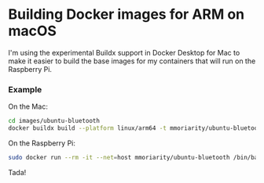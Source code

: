 # Building Docker images for ARM on macOS

I'm using the experimental Buildx support in Docker Desktop for Mac to make it easier to build the base images for my containers that will run on the Raspberry Pi.

### Example

On the Mac:

```sh
cd images/ubuntu-bluetooth
docker buildx build --platform linux/arm64 -t mmoriarity/ubuntu-bluetooth:latest --push .
```

On the Raspberry Pi:

```sh
sudo docker run --rm -it --net=host mmoriarity/ubuntu-bluetooth /bin/bash
```

Tada!
